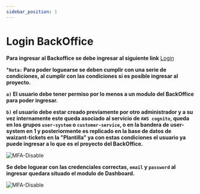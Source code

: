 ```yaml
---
sidebar_position: 1
---
```


# Login BackOffice

**Para ingresar al Backoffice se debe ingresar al siguiente link** [Login](https://backoffice.waizant.com/auth/login)

***`Nota:` Para poder loguearse se deben cumplir con una serie de condiciones, al cumplir con las condiciones si es posible ingresar al proyecto.**

**`a)` El usuario debe tener permiso por lo menos a un modulo del BackOffice para poder ingresar.**

**`b)` el usuario debe estar creado previamente por otro administrador y a su vez internamente este queda asociado al servicio de `AWS cognito`, queda en los grupos `user-system` o `customer-service`, o en la bandera de user-system en 1 y posteriormente es replicado en la base de datos de waizant-tickets en la "Plantilla" ya con estas condiciones el usuario ya puede ingresar a lo que es el proyecto del BackOffice.**

![MFA-Disable](/img/backoffice-user/login_backoffice.png )

**Se debe loguear con las credenciales correctas, `email` y `password` al ingresar quedara situado el modulo de Dashboard.**

![MFA-Disable](/img/backoffice-user/dashboard_backoffice_file.png )